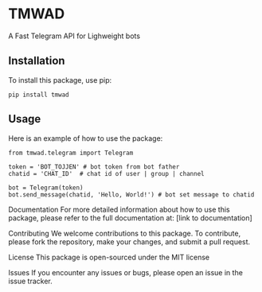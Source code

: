 # TMWAD

A Fast Telegram API for Lighweight bots

## Installation
To install this package, use pip:


```
pip install tmwad
```

## Usage
Here is an example of how to use the package:

```
from tmwad.telegram import Telegram

token = 'BOT_TOJJEN' # bot token from bot father
chatid = 'CHAT_ID'  # chat id of user | group | channel

bot = Telegram(token)
bot.send_message(chatid, 'Hello, World!') # bot set message to chatid
```

Documentation
For more detailed information about how to use this package, please refer to the full documentation at: [link to documentation]

Contributing
We welcome contributions to this package. To contribute, please fork the repository, make your changes, and submit a pull request.

License
This package is open-sourced under the MIT license

Issues
If you encounter any issues or bugs, please open an issue in the issue tracker.
